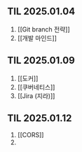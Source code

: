 ## TIL 2025.01.04
1. [[Git branch 전략]]
2. [[개발 마인드]]
## TIL 2025.01.09
1. [[도커]]
2. [[쿠버네티스]]
3. [[Jira (지라)]]
## TIL 2025.01.12
1. [[CORS]]
2. 
